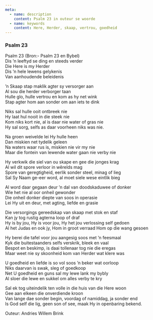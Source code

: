 ```yaml
---
meta:
  - name: description
    content: Psalm 23 in outeur se woorde
  - name: keywords
    content: Here, Herder, skaap, vertrou, goedheid
---
```

### Psalm 23

Psalm 23 (Bron:- Psalm 23 en Bybel)  
Dis ’n leeftyd se ding en steeds verder  
Die Here is my Herder  
Dis ’n hele lewens gelykenis  
Van aanhoudende beleidenis  

’n Skaap stap maklik agter sy versorger aan  
Al sou die herder verborger taan  
Hulle glo, hulle vertrou en kom as hy net wink  
Stap agter hom aan sonder om aan iets te dink  

Niks sal hulle ooit ontbreek nie  
Hy laat hul nooit in die steek nie  
Kom niks kort nie, al is daar nie water of gras nie  
Hy sal sorg, selfs as daar voorheen niks was nie.  

Na groen weivelde lei Hy hulle heen  
Dan miskien net tydelik geleen  
Na waters waar rus is, miskien nie vir my nie  
Maar die fontein van lewende water gaan nie verby nie  

Hy verkwik die siel van ou skape en gee die jonges krag  
Al wil dit spore verloor in wêrelds mag  
Spore van geregtigheid, eerlik sonder steel, minag of lieg  
Sal Sy Naam ge-eer word, al moet siele wese eintlik bieg  

Al word daar gegaan deur ’n dal van doodskaduwee of donker  
Wie het nie al oor onheil gewonder  
Die onheil donker diepte van soos in operasie  
Lei Hy uit en deur, met agting, liefde en grasie  

Die versorgings gereedskap van skaap met stok en staf  
Kan jy tog rustig agterna loop of draf  
Hy is by jou, Hy is voor jou, Hy het jou verlossing self gedoen  
Al het Judas en ook jy, Hom in groot verraad Hom op die wang gesoen  

Hy berei die tafel voor jou aangesig soos met ’n feesmaal  
Kyk die buitestaanders selfs verskrik, bleek en vaal  
Bespot en beskimp, is daai tollenaar tog nie die eregas  
Maar weet nie sy skoonheid kom van Herder wat klere was  

U goedheid en liefde is so vol soos ’n beker wat oorloop  
Niks daarvan is swak, sleg of goedkoop  
Net U goedheid en guns sal my lewe lank my bybly  
Al sloer die lewe en sukkel om alles verby te kry  

Sal ek tog uiteindelik ten volle in die huis van die Here woon  
Gee aan elkeen die onverdiende kroon  
Van lange dae sonder begin, voordag of namiddag, ja sonder end  
Is God self die lig, geen son of see, maak Hy in openbaring bekend.  

Outeur: Andries Willem Brink

